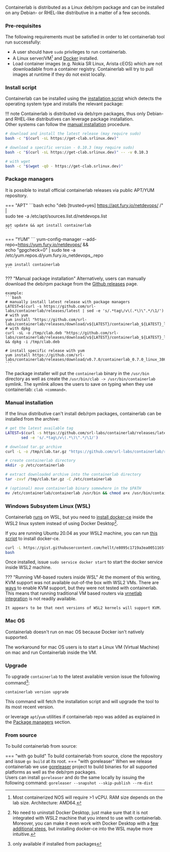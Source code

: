 Containerlab is distributed as a Linux deb/rpm package and can be installed on any Debian- or RHEL-like distributive in a matter of a few seconds.

### Pre-requisites
The following requirements must be satisfied in order to let containerlab tool run successfully:

* A user should have `sudo` privileges to run containerlab.
* A Linux server/VM[^2] and [Docker](https://docs.docker.com/engine/install/) installed.
* Load container images (e.g. Nokia SR Linux, Arista cEOS) which are not downloadable from a container registry. Containerlab will try to pull images at runtime if they do not exist locally.

### Install script
Containerlab can be installed using the [installation script](https://github.com/srl-labs/containerlab/blob/master/get.sh) which detects the operating system type and installs the relevant package:

!!! note
    Containerlab is distributed via deb/rpm packages, thus only Debian- and RHEL-like distributives can leverage package installation.  
    Other systems can follow the [manual installation](#manual-installation) procedure.

```bash
# download and install the latest release (may require sudo)
bash -c "$(curl -sL https://get-clab.srlinux.dev)"

# download a specific version - 0.10.3 (may require sudo)
bash -c "$(curl -sL https://get-clab.srlinux.dev)" -- -v 0.10.3

# with wget
bash -c "$(wget -qO - https://get-clab.srlinux.dev)"
```

### Package managers
It is possible to install official containerlab releases via public APT/YUM repository.

=== "APT"
    ```bash
    echo "deb [trusted=yes] https://apt.fury.io/netdevops/ /" | \
    sudo tee -a /etc/apt/sources.list.d/netdevops.list

    apt update && apt install containerlab
    ```
=== "YUM"
    ```
    yum-config-manager --add-repo=https://yum.fury.io/netdevops/ && \
    echo "gpgcheck=0" | sudo tee -a /etc/yum.repos.d/yum.fury.io_netdevops_.repo

    yum install containerlab
    ```

??? "Manual package installation"
    Alternatively, users can manually download the deb/rpm package from the [Github releases](https://github.com/srl-labs/containerlab/releases) page.

    example:
    ```bash
    # manually install latest release with package managers
    LATEST=$(curl -s https://github.com/srl-labs/containerlab/releases/latest | sed -e 's/.*tag\/v\(.*\)\".*/\1/')
    # with yum
    yum install "https://github.com/srl-labs/containerlab/releases/download/v${LATEST}/containerlab_${LATEST}_linux_amd64.rpm"
    # with dpkg
    curl -sL -o /tmp/clab.deb "https://github.com/srl-labs/containerlab/releases/download/v${LATEST}/containerlab_${LATEST}_linux_amd64.deb" && dpkg -i /tmp/clab.deb

    # install specific release with yum
    yum install https://github.com/srl-labs/containerlab/releases/download/v0.7.0/containerlab_0.7.0_linux_386.rpm
    ```

The package installer will put the `containerlab` binary in the `/usr/bin` directory as well as create the `/usr/bin/clab -> /usr/bin/containerlab` symlink. The symlink allows the users to save on typing when they use containerlab: `clab <command>`.

### Manual installation
If the linux distributive can't install deb/rpm packages, containerlab can be installed from the archive:

```bash
# get the latest available tag
LATEST=$(curl -s https://github.com/srl-labs/containerlab/releases/latest | \
       sed -e 's/.*tag\/v\(.*\)\".*/\1/')

# download tar.gz archive
curl -L -o /tmp/clab.tar.gz "https://github.com/srl-labs/containerlab/releases/download/v${LATEST}/containerlab_${LATEST}_Linux_amd64.tar.gz"

# create containerlab directory
mkdir -p /etc/containerlab

# extract downloaded archive into the containerlab directory
tar -zxvf /tmp/clab.tar.gz -C /etc/containerlab

# (optional) move containerlab binary somewhere in the $PATH
mv /etc/containerlab/containerlab /usr/bin && chmod a+x /usr/bin/containerlab
```

### Windows Subsystem Linux (WSL)
Containerlab [runs](https://twitter.com/ntdvps/status/1380915270328401922) on WSL, but you need to [install docker-ce](https://docs.docker.com/engine/install/) inside the WSL2 linux system instead of using Docker Desktop[^3].

If you are running Ubuntu 20.04 as your WSL2 machine, you can run [this script](https://gist.github.com/hellt/e8095c1719a3ea0051165ff282d2b62a) to install docker-ce.

```bash
curl -L https://gist.githubusercontent.com/hellt/e8095c1719a3ea0051165ff282d2b62a/raw/1dffb71d0495bb2be953c489cd06a25656d974a4/docker-install.sh | \
bash
```

Once installed, issue `sudo service docker start` to start the docker service inside WSL2 machine.

??? "Running VM-based routers inside WSL"
    At the moment of this writing, KVM support was not available out-of-the box with WSL2 VMs. There are [ways](https://www.reddit.com/r/bashonubuntuonwindows/comments/ldbyxa/what_is_the_current_state_of_kvm_acceleration_on/) to enable KVM support, but they were not tested with containerlab. This means that running traditional VM based routers via [vrnetlab integration](manual/vrnetlab.md) is not readily available.

    It appears to be that next versions of WSL2 kernels will support KVM.

### Mac OS
Containerlab doesn't run on mac OS because Docker isn't natively supported.

The workaround for mac OS users is to start a Linux VM (Virtual Machine) on mac and run Containerlab inside the VM.

### Upgrade
To upgrade `containerlab` to the latest available version issue the following command[^1]:

```
containerlab version upgrade
```

This command will fetch the installation script and will upgrade the tool to its most recent version.

or leverage `apt`/`yum` utilities if containerlab repo was added as explained in the [Package managers](#package-managers) section.

### From source
To build containerlab from source:

=== "with go build"
    To build containerlab from source, clone the repository and issue `go build` at its root.
=== "with goreleaser"
    When we release containerlab we use [goreleaser](https://goreleaser.com/) project to build binaries for all supported platforms as well as the deb/rpm packages.  
    Users can install `goreleaser` and do the same locally by issuing the following command:
    ```
    goreleaser --snapshot --skip-publish --rm-dist
    ```

[^1]: only available if installed from packages
[^2]: Most containerized NOS will require >1 vCPU. RAM size depends on the lab size. Architecture: AMD64.
[^3]: No need to uninstall Docker Desktop, just make sure that it is not integrated with WSL2 machine that you intend to use with containerlab. Moreover, you can make it even work with Docker Desktop with a [few additional steps](https://twitter.com/networkop1/status/1380976461641834500/photo/1), but installing docker-ce into the WSL maybe more intuitive.
